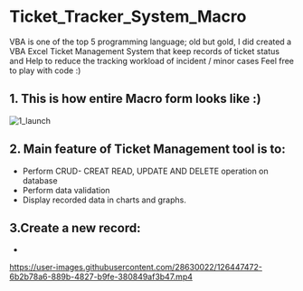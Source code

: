 # Ticket_Tracker_System_Macro
VBA is one of the top 5 programming language; old but gold, I did created a VBA Excel Ticket Management System that keep records of ticket status and Help to reduce the tracking workload of incident / minor cases
Feel free to play with code :)

## 1. This is how entire Macro form looks like :)



![1_launch](https://user-images.githubusercontent.com/28630022/126445819-bfe01919-f5d2-451c-b1cc-85db09422f5c.gif)


## 2. Main feature of Ticket Management tool is to:

 - Perform CRUD- CREAT READ, UPDATE AND DELETE operation on database
 - Perform data validation
 - Display recorded data in charts and graphs.

## 3.Create a new record:
-
https://user-images.githubusercontent.com/28630022/126447472-6b2b78a6-889b-4827-b9fe-380849af3b47.mp4




